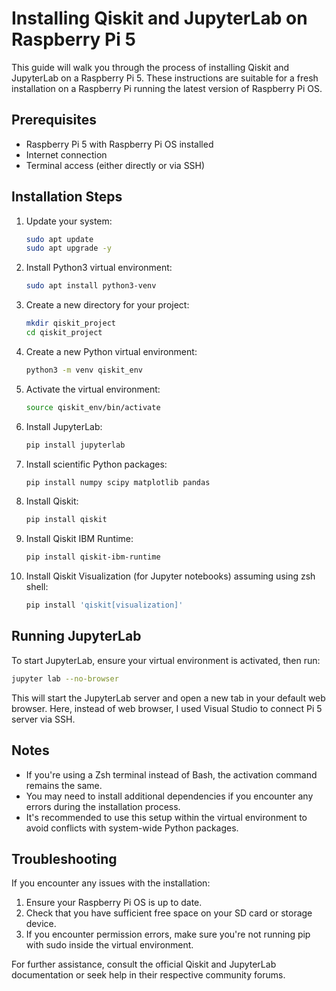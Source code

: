 # Installing Qiskit and JupyterLab on Raspberry Pi 5

This guide will walk you through the process of installing Qiskit and JupyterLab on a Raspberry Pi 5. These instructions are suitable for a fresh installation on a Raspberry Pi running the latest version of Raspberry Pi OS.

## Prerequisites

- Raspberry Pi 5 with Raspberry Pi OS installed
- Internet connection
- Terminal access (either directly or via SSH)

## Installation Steps

1. Update your system:

   ```bash
   sudo apt update
   sudo apt upgrade -y
   ```

2. Install Python3 virtual environment:

   ```bash
   sudo apt install python3-venv
   ```

3. Create a new directory for your project:

   ```bash
   mkdir qiskit_project
   cd qiskit_project
   ```

4. Create a new Python virtual environment:

   ```bash
   python3 -m venv qiskit_env
   ```

5. Activate the virtual environment:

   ```bash
   source qiskit_env/bin/activate
   ```

6. Install JupyterLab:

   ```bash
   pip install jupyterlab
   ```

7. Install scientific Python packages:

   ```bash
   pip install numpy scipy matplotlib pandas
   ```

8. Install Qiskit:

   ```bash
   pip install qiskit
   ```

9. Install Qiskit IBM Runtime:

   ```bash
   pip install qiskit-ibm-runtime
   ```

10. Install Qiskit Visualization (for Jupyter notebooks) assuming using zsh shell:

    ```bash
    pip install 'qiskit[visualization]'
    ```

## Running JupyterLab

To start JupyterLab, ensure your virtual environment is activated, then run:

```bash
jupyter lab --no-browser 
```

This will start the JupyterLab server and open a new tab in your default web browser. Here, instead of web browser, I used Visual Studio to connect Pi 5 server via SSH.

## Notes

- If you're using a Zsh terminal instead of Bash, the activation command remains the same.
- You may need to install additional dependencies if you encounter any errors during the installation process.
- It's recommended to use this setup within the virtual environment to avoid conflicts with system-wide Python packages.

## Troubleshooting

If you encounter any issues with the installation:

1. Ensure your Raspberry Pi OS is up to date.
2. Check that you have sufficient free space on your SD card or storage device.
3. If you encounter permission errors, make sure you're not running pip with sudo inside the virtual environment.

For further assistance, consult the official Qiskit and JupyterLab documentation or seek help in their respective community forums.
